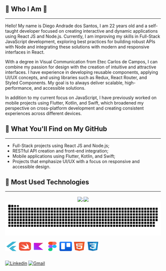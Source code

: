 ## 🌠 Who I Am 🌠
***

Hello! My name is Diego Andrade dos Santos, I am 22 years old and a self-taught developer focused on creating interactive and dynamic applications using React JS and Node.js. Currently, I am improving my skills in Full-Stack JavaScript development, exploring best practices for building robust APIs with Node and integrating these solutions with modern and responsive interfaces in React.

With a degree in Visual Communication from Etec Carlos de Campos, I can combine my passion for design with the creation of intuitive and attractive interfaces. I have experience in developing reusable components, applying UI/UX concepts, and using libraries such as Redux, React Router, and Styled Components. My goal is to always deliver scalable, high-performance, and accessible solutions.

In addition to my current focus on JavaScript, I have previously worked on mobile projects using Flutter, Kotlin, and Swift, which broadened my perspective on cross-platform development and creating consistent experiences across different devices.

## 📱 What You'll Find on My GitHub
***
- Full-Stack projects using React JS and Node.js;
- RESTful API creation and front-end integration;
- Mobile applications using Flutter, Kotlin, and Swift;
- Projects that emphasize UI/UX with a focus on responsive and accessible design.

## 💌 Most Used Technologies
***

<div align="center">
<a href="https://github.com/anuraghazra/github-readme-stats">
  <img height=200 align="center" src="https://github-readme-stats.vercel.app/api?username=diandrade&show_icons=true&theme=gruvbox_light" />
</a>
<a href="https://github.com/anuraghazra/convoychat">
  <img height=200 align="center" src="https://github-readme-stats.vercel.app/api/top-langs?username=diandrade&show_icons=true&theme=gruvbox_light&layout=compact&langs_count=8&card_width=320" />
</a>
<picture>
  <source media="(prefers-color-scheme: dark)" srcset="https://raw.githubusercontent.com/platane/platane/output/github-contribution-grid-snake-dark.svg">
  <source media="(prefers-color-scheme: light)" srcset="https://raw.githubusercontent.com/platane/platane/output/github-contribution-grid-snake.svg">
  <img alt="github contribution grid snake animation" src="https://raw.githubusercontent.com/platane/platane/output/github-contribution-grid-snake.svg">
</picture>
</div>

<div style="display: inline_block"><br>
  <img align="center" alt="Rafa-Js" height="30" width="40" src="https://raw.githubusercontent.com/devicons/devicon/master/icons/flutter/flutter-plain.svg">
  <img align="center" alt="Rafa-Ts" height="30" width="40" src="https://raw.githubusercontent.com/devicons/devicon/master/icons/swift/swift-original.svg">
  <img align="center" alt="Rafa-React" height="30" width="40" src="https://raw.githubusercontent.com/devicons/devicon/master/icons/kotlin/kotlin-original.svg">
  <img align="center" alt="Rafa-Python" height="30" width="40" src="https://raw.githubusercontent.com/devicons/devicon/master/icons/figma/figma-original.svg">
  <img align="center" alt="Rafa-Csharp" height="30" width="40" src="https://raw.githubusercontent.com/devicons/devicon/master/icons/trello/trello-original.svg">
  <img align="center" alt="Rafa-HTML" height="30" width="40" src="https://raw.githubusercontent.com/devicons/devicon/master/icons/html5/html5-original.svg">
  <img align="center" alt="Rafa-CSS" height="30" width="40" src="https://raw.githubusercontent.com/devicons/devicon/master/icons/css3/css3-original.svg">
</div>

<br>

[![Linkedin](https://img.shields.io/badge/LinkedIn-0077B5?style=for-the-badge&logo=linkedin&logoColor=white)](https://www.linkedin.com/in/andradedossantosdiego/)
[![Gmail](https://img.shields.io/badge/Gmail-D14836?style=for-the-badge&logo=gmail&logoColor=white)](mailto:contato.andradediego@gmail.com)
